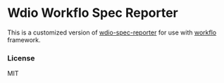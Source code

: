 Wdio Workflo Spec Reporter
===========

This is a customized version of [wdio-spec-reporter](https://github.com/webdriverio/wdio-spec-reporter) for use with [workflo](https://github.com/flohil/workflo) framework.

### License

MIT